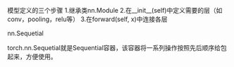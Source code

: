 模型定义的三个步骤
1.继承类nn.Module
2.在__init__(self)中定义需要的层（如conv，pooling，relu等）
3.在forward(self, x)中连接各层




nn.Sequetial

torch.nn.Sequetial就是Sequential容器，该容器将一系列操作按照先后顺序给包起来，方便使用。



